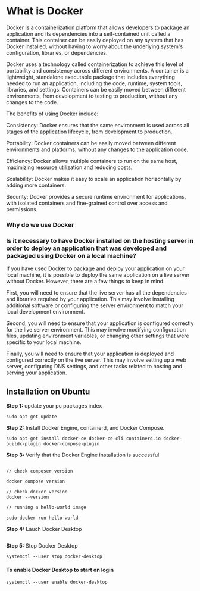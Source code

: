 # What is Docker

Docker is a containerization platform that allows developers to package an application and its dependencies into a self-contained unit called a container. This container can be easily deployed on any system that has Docker installed, without having to worry about the underlying system's configuration, libraries, or dependencies.

Docker uses a technology called containerization to achieve this level of portability and consistency across different environments. A container is a lightweight, standalone executable package that includes everything needed to run an application, including the code, runtime, system tools, libraries, and settings. Containers can be easily moved between different environments, from development to testing to production, without any changes to the code.

The benefits of using Docker include:

Consistency: Docker ensures that the same environment is used across all stages of the application lifecycle, from development to production.

Portability: Docker containers can be easily moved between different environments and platforms, without any changes to the application code.

Efficiency: Docker allows multiple containers to run on the same host, maximizing resource utilization and reducing costs.

Scalability: Docker makes it easy to scale an application horizontally by adding more containers.

Security: Docker provides a secure runtime environment for applications, with isolated containers and fine-grained control over access and permissions.

### Why do we use **Docker**

### Is it necessary to have Docker installed on the hosting server in order to deploy an application that was developed and packaged using Docker on a local machine?

If you have used Docker to package and deploy your application on your local machine, it is possible to deploy the same application on a live server without Docker. However, there are a few things to keep in mind.

First, you will need to ensure that the live server has all the dependencies and libraries required by your application. This may involve installing additional software or configuring the server environment to match your local development environment.

Second, you will need to ensure that your application is configured correctly for the live server environment. This may involve modifying configuration files, updating environment variables, or changing other settings that were specific to your local machine.

Finally, you will need to ensure that your application is deployed and configured correctly on the live server. This may involve setting up a web server, configuring DNS settings, and other tasks related to hosting and serving your application.

## Installation on Ubuntu

**Step 1:** update your pc packages index

```sudo apt-get update```

**Step 2:** Install Docker Engine, containerd, and Docker Compose.

``` sudo apt-get install docker-ce docker-ce-cli containerd.io docker-buildx-plugin docker-compose-plugin ```

**Step 3:** Verify that the Docker Engine installation is successful

```

// check composer version

docker compose version

// check docker version
docker --version

// running a hello-world image

sudo docker run hello-world

```

**Step 4:** Lauch Docker Desktop

```systemctl --user start docker-desktop
```

**Step 5:** Stop Docker Desktop

``` 
systemctl --user stop docker-desktop
```

#### To enable Docker Desktop to start on login

``` systemctl --user enable docker-desktop ```
